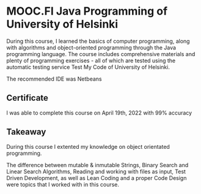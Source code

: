 # MOOC.FI Java Programming of University of Helsinki

During this course, I learned the basics of computer programming, along with algorithms and object-oriented programming through the Java programming language. The course includes comprehensive materials and plenty of programming exercises - all of which are tested using the automatic testing service Test My Code of University of Helsinki.

The recommended IDE was Netbeans

## Certificate
I was able to complete this course on April 19th, 2022 with 99% accuracy 

## Takeaway

During this course I extented my knowledge on object orientated programming. 

The difference between mutable & inmutable Strings, Binary Search and Linear Search Algorithms, Reading and working with files as input, Test Driven Development, as well as Lean Coding and a proper Code Design were topics that I worked with in this course. 
